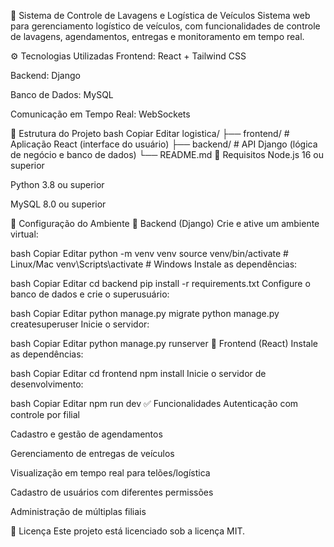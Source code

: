🚗 Sistema de Controle de Lavagens e Logística de Veículos
Sistema web para gerenciamento logístico de veículos, com funcionalidades de controle de lavagens, agendamentos, entregas e monitoramento em tempo real.

⚙️ Tecnologias Utilizadas
Frontend: React + Tailwind CSS

Backend: Django

Banco de Dados: MySQL

Comunicação em Tempo Real: WebSockets


📁 Estrutura do Projeto
bash
Copiar
Editar
logistica/
├── frontend/         # Aplicação React (interface do usuário)
├── backend/          # API Django (lógica de negócio e banco de dados)
└── README.md
📌 Requisitos
Node.js 16 ou superior

Python 3.8 ou superior

MySQL 8.0 ou superior

🚀 Configuração do Ambiente
🔧 Backend (Django)
Crie e ative um ambiente virtual:

bash
Copiar
Editar
python -m venv venv
source venv/bin/activate        # Linux/Mac
venv\Scripts\activate           # Windows
Instale as dependências:

bash
Copiar
Editar
cd backend
pip install -r requirements.txt
Configure o banco de dados e crie o superusuário:

bash
Copiar
Editar
python manage.py migrate
python manage.py createsuperuser
Inicie o servidor:

bash
Copiar
Editar
python manage.py runserver
🎨 Frontend (React)
Instale as dependências:

bash
Copiar
Editar
cd frontend
npm install
Inicie o servidor de desenvolvimento:

bash
Copiar
Editar
npm run dev
✅ Funcionalidades
Autenticação com controle por filial

Cadastro e gestão de agendamentos

Gerenciamento de entregas de veículos

Visualização em tempo real para telões/logística

Cadastro de usuários com diferentes permissões

Administração de múltiplas filiais

📝 Licença
Este projeto está licenciado sob a licença MIT.